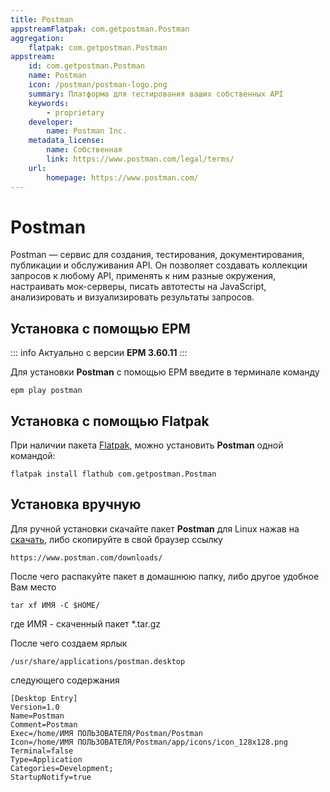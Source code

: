 ```yaml
---
title: Postman
appstreamFlatpak: com.getpostman.Postman
aggregation:
    flatpak: com.getpostman.Postman
appstream:
    id: com.getpostman.Postman
    name: Postman
    icon: /postman/postman-logo.png
    summary: Платформа для тестирования ваших собственных API
    keywords:
        - proprietary
    developer:
        name: Postman Inc.
    metadata_license:
        name: Собственная
        link: https://www.postman.com/legal/terms/
    url:
        homepage: https://www.postman.com/
---
```


# Postman

Postman — сервис для создания, тестирования, документирования, публикации и обслуживания API. Он позволяет создавать коллекции запросов к любому API, применять к ним разные окружения, настраивать мок-серверы, писать автотесты на JavaScript, анализировать и визуализировать результаты запросов.

## Установка с помощью EPM

::: info
Актуально с версии **EPM 3.60.11**
:::

Для установки **Postman** с помощью EPM введите в терминале команду

```shell
epm play postman
```

## Установка с помощью Flatpak

При наличии пакета [Flatpak](/flatpak), можно установить **Postman** одной командой:

```shell
flatpak install flathub com.getpostman.Postman
```
<!--@include: ./parts/install/software-flatpak.md-->

## Установка вручную

Для ручной установки скачайте пакет **Postman** для Linux нажав на [скачать](https://www.postman.com/downloads/), либо скопируйте в свой браузер ссылку
```
https://www.postman.com/downloads/
```
После чего распакуйте пакет в домашнюю папку, либо другое удобное Вам место

``` shell
tar xf ИМЯ -C $HOME/
```
где ИМЯ - скаченный пакет *.tar.gz

После чего создаем ярлык

```
/usr/share/applications/postman.desktop
```

следующего содержания

```
[Desktop Entry]
Version=1.0
Name=Postman
Comment=Postman
Exec=/home/ИМЯ ПОЛЬЗОВАТЕЛЯ/Postman/Postman
Icon=/home/ИМЯ ПОЛЬЗОВАТЕЛЯ/Postman/app/icons/icon_128x128.png
Terminal=false
Type=Application
Categories=Development;
StartupNotify=true
```